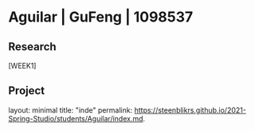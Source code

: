 
# Aguilar | GuFeng | 1098537


## Research
[WEEK1]
## Project




















layout: minimal
title: "inde"
permalink: https://steenblikrs.github.io/2021-Spring-Studio/students/Aguilar/index.md.

